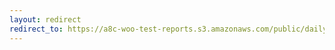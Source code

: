 ```yaml
---
layout: redirect
redirect_to: https://a8c-woo-test-reports.s3.amazonaws.com/public/daily/wordpress-seo/e2e/index.html
---
```

